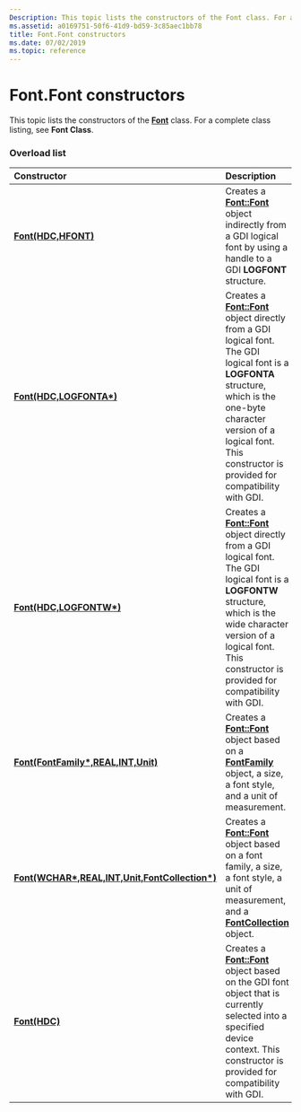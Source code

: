 ```yaml
---
Description: This topic lists the constructors of the Font class. For a complete class listing, see Font Class.
ms.assetid: a0169751-50f6-41d9-bd59-3c85aec1bb78
title: Font.Font constructors
ms.date: 07/02/2019
ms.topic: reference
---
```


# Font.Font constructors

This topic lists the constructors of the [**Font**](https://msdn.microsoft.com/library/ms534437(v=VS.85).aspx) class. For a complete class listing, see **Font Class**.

### Overload list



| Constructor                                                                                                                   | Description                                                                                                                                                                                                                                                                                                  |
|:------------------------------------------------------------------------------------------------------------------------------|:-------------------------------------------------------------------------------------------------------------------------------------------------------------------------------------------------------------------------------------------------------------------------------------------------------------|
| [**Font(HDC,HFONT)**](https://msdn.microsoft.com/library/ms536204(v=VS.85).aspx)                                                                | Creates a [**Font::Font**](https://msdn.microsoft.com/library/ms536204(v=VS.85).aspx) object indirectly from a GDI logical font by using a handle to a GDI **LOGFONT** structure.<br/>                                                                                                                                   |
| [**Font(HDC,LOGFONTA\*)**](https://msdn.microsoft.com/library/ms536205(v=VS.85).aspx)                                            | Creates a [**Font::Font**](https://msdn.microsoft.com/library/ms536205(v=VS.85).aspx) object directly from a GDI logical font. The GDI logical font is a **LOGFONTA** structure, which is the one-byte character version of a logical font. This constructor is provided for compatibility with GDI.<br/> |
| [**Font(HDC,LOGFONTW\*)**](https://msdn.microsoft.com/library/ms536206(v=VS.85).aspx)                                            | Creates a [**Font::Font**](https://msdn.microsoft.com/library/ms536206(v=VS.85).aspx) object directly from a GDI logical font. The GDI logical font is a **LOGFONTW** structure, which is the wide character version of a logical font. This constructor is provided for compatibility with GDI.<br/>     |
| [**Font(FontFamily\*,REAL,INT,Unit)**](https://msdn.microsoft.com/library/ms536203(v=VS.85).aspx)                                | Creates a [**Font::Font**](https://msdn.microsoft.com/library/ms536203(v=VS.85).aspx) object based on a [**FontFamily**](https://msdn.microsoft.com/library/ms534439(v=VS.85).aspx) object, a size, a font style, and a unit of measurement.<br/>                                                                               |
| [**Font(WCHAR\*,REAL,INT,Unit,FontCollection\*)**](https://msdn.microsoft.com/library/ms536207(v=VS.85).aspx) | Creates a [**Font::Font**](https://msdn.microsoft.com/library/ms536207(v=VS.85).aspx) object based on a font family, a size, a font style, a unit of measurement, and a [**FontCollection**](https://msdn.microsoft.com/library/ms534438(v=VS.85).aspx) object.<br/>                                     |
| [**Font(HDC)**](https://msdn.microsoft.com/library/ms536208(v=VS.85).aspx)                                                                            | Creates a [**Font::Font**](https://msdn.microsoft.com/library/ms536208(v=VS.85).aspx) object based on the GDI font object that is currently selected into a specified device context. This constructor is provided for compatibility with GDI. <br/>                                                                           |



 

 





